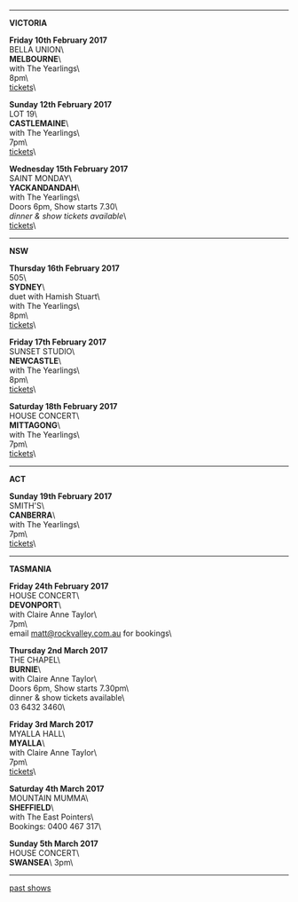 * * * * *

**VICTORIA**    

**Friday 10th February 2017**\
BELLA UNION\     
 **MELBOURNE**\          
with The Yearlings\    
8pm\    
[tickets](https://www.bellaunion.com.au/event/1132/)\  

**Sunday 12th February 2017**\
LOT 19\     
 **CASTLEMAINE**\          
with The Yearlings\    
7pm\    
[tickets](https://www.trybooking.com/OCVX)\  

**Wednesday 15th February 2017**\
SAINT MONDAY\     
**YACKANDANDAH**\       
with The Yearlings\    
Doors 6pm, Show starts 7.30\    
*dinner & show tickets available*\    
[tickets](https://www.trybooking.com/OEZD)\   

* * * * *

**NSW**    

**Thursday 16th February 2017**\
505\     
 **SYDNEY**\    
duet with Hamish Stuart\    
with The Yearlings\    
8pm\   
[tickets](http://venue505.com/gigs/lucie-thorne-and-hamish-stuart-plus-the-yearlings-1482209643.html)\   

**Friday 17th February 2017**\
SUNSET STUDIO\     
 **NEWCASTLE**\    
with The Yearlings\    
8pm\    
[tickets](https://www.trybooking.com/OEEL)\  
    
**Saturday 18th February 2017**\
HOUSE CONCERT\     
 **MITTAGONG**\                         
with The Yearlings\    
7pm\    
[tickets](https://www.trybooking.com/OCWD)\  

* * * * *

**ACT**    

**Sunday 19th February 2017**\
SMITH'S\     
 **CANBERRA**\        
with The Yearlings\    
7pm\    
[tickets](http://www.smithsalternative.com/events/lucie-thorne-26328)\    

* * * * *

**TASMANIA**  

**Friday 24th February 2017**\
HOUSE CONCERT\     
 **DEVONPORT**\        
with Claire Anne Taylor\    
7pm\    
email matt@rockvalley.com.au for bookings\    
 
**Thursday 2nd March 2017**\
THE CHAPEL\     
 **BURNIE**\        
with Claire Anne Taylor\    
Doors 6pm, Show starts 7.30pm\   
dinner & show tickets available\   
03 6432 3460\   

**Friday 3rd March 2017**\
MYALLA HALL\     
 **MYALLA**\        
with Claire Anne Taylor\    
7pm\    
[tickets](https://www.trybooking.com/257059/)\    

**Saturday 4th March 2017**\
MOUNTAIN MUMMA\     
 **SHEFFIELD**\        
with The East Pointers\   
Bookings: 0400 467 317\  

**Sunday 5th March 2017**\
HOUSE CONCERT\     
 **SWANSEA**\ 
3pm\    

* * * * *   

[past shows](?p=shows/archive/)